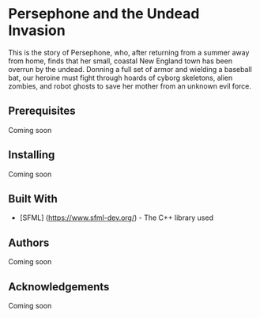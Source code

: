 # **Persephone and the Undead Invasion**


This is the story of Persephone, who, after returning from a summer away from home, finds that her small, coastal New England town has been overrun by the undead.
Donning a full set of armor and wielding a baseball bat, our heroine must fight through hoards of cyborg skeletons, alien zombies, and robot ghosts to save her mother from an unknown evil force.

## Prerequisites

Coming soon

## Installing

Coming soon

## Built With
* [SFML] (https://www.sfml-dev.org/) - The C++ library used

## Authors

Coming soon

## Acknowledgements

Coming soon
